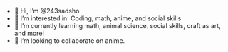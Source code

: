 - 👋 Hi, I’m @243sadsho
- 👀 I’m interested in: Coding, math, anime, and social skills 
- 🌱 I’m currently learning math, animal science, social skills, craft as art, and more!
- 💞️ I’m looking to collaborate on anime.


<!---
243sadsho/243sadsho is a ✨ special ✨ repository because its `README.md` (this file) appears on your GitHub profile.
You can click the Preview link to take a look at your changes.
--->
